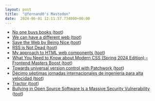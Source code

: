 ```yaml
---
layout: post
title:  "@fernand0's Mastodon"
date:  2024-06-01 12:11:57.734000+00:00
---
```

*  [No one buys books ](https://www.elysian.press/p/no-one-buys-book) ([toot](https://mastodon.social/@fernand0/112541297392492159))
*  [We can have a different web ](https://www.citationneeded.news/we-can-have-a-different-web) ([toot](https://mastodon.social/@fernand0/112541043314122178))
*  [Save the Web by Being Nice ](https://sheep.horse/2024/4/save_the_web_by_being_nice.htm) ([toot](https://mastodon.social/@fernand0/112540866467077128))
*  [RSS is Not Dead ](https://sheep.horse/2024/3/rss_is_not_dead.htm) ([toot](https://mastodon.social/@fernand0/112540567297107111))
*  [My approach to HTML web components ](https://adactio.com/journal/2107) ([toot](https://mastodon.social/@fernand0/112540396430987963))
*  [What You Need to Know about Modern CSS (Spring 2024 Edition) – Frontend Masters Boost ](https://frontendmasters.com/blog/what-you-need-to-know-about-modern-css-spring-2024-edition) ([toot](https://mastodon.social/@fernand0/112540110287218310))
*  [Towards universal version control with Patchwork ](https://buttondown.email/geoffreylitt/archive/towards-universal-version-control-with-patchwork) ([toot](https://mastodon.social/@fernand0/112538717106989461))
*  [Décimo séptimas jornadas internacionales de ingeniería para alta velocidad ](https://www.vialibre-ffe.com/noticias.asp?not=4196) ([toot](https://mastodon.social/@fernand0/112536942254144213))
*  [Tractor ](https://www.flickr.com/photos/fernand0/53714405282) ([toot](https://mastodon.social/@fernand0/112536784659211253))
*  [Bullying in Open Source Software Is a Massive Security Vulnerability ](https://www.404media.co/xz-backdoor-bullying-in-open-source-software-is-a-massive-security-vulnerability) ([toot](https://mastodon.social/@fernand0/112536701217532767))

